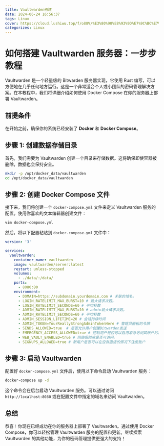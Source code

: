 ```yaml
---
title: Vaultwarden搭建
date: 2024-06-24 16:56:37
tags: Linux
cover: https://cloud.lushiwu.top/f/o8UV/%E3%80%90%E8%93%9D%E7%9C%BC%E7%9D%9B%E3%80%912024-06-25%2013_32_45.png
categorizes: Linux
---
```


# 如何搭建 Vaultwarden 服务器：一步步教程

Vaultwarden 是一个轻量级的 Bitwarden 服务器实现，它使用 Rust 编写，可以方便地在几乎任何地方运行。这是一个非常适合个人或小团队的密码管理解决方案。在本教程中，我们将详细介绍如何使用 Docker Compose 在你的服务器上部署 Vaultwarden。

## 前提条件

在开始之前，确保你的系统已经安装了 **Docker** 和 **Docker Compose**。

## 步骤 1: 创建数据存储目录

首先，我们需要为 Vaultwarden 创建一个目录来存储数据。这将确保即使容器被删除，数据也会保持安全。

```bash
mkdir -p /opt/docker_data/vaultwarden
cd /opt/docker_data/vaultwarden
```

## 步骤 2: 创建 Docker Compose 文件

接下来，我们将创建一个 `docker-compose.yml` 文件来定义 Vaultwarden 服务的配置。使用你喜欢的文本编辑器创建文件：

```bash
vim docker-compose.yml
```

然后，将以下配置粘贴到 `docker-compose.yml` 文件中：

```yaml
version: '3'

services:
  vaultwarden:
    container_name: vaultwarden
    image: vaultwarden/server:latest
    restart: unless-stopped
    volumes:
      - ./data/:/data/
    ports:
      - 8080:80
    environment:
      - DOMAIN=https://subdomain.yourdomain.com # 关联的域名。
      - LOGIN_RATELIMIT_MAX_BURST=10 # 最大请求次数。
      - LOGIN_RATELIMIT_SECONDS=60 # 平均秒数
      - ADMIN_RATELIMIT_MAX_BURST=10 # admin最大请求次数。
      - ADMIN_RATELIMIT_SECONDS=60 # 平均秒数
      - ADMIN_SESSION_LIFETIME=20 # 会话持续时间
      - ADMIN_TOKEN=YourReallyStrongAdminTokenHere # 管理员面板的令牌
      - SENDS_ALLOWED=true  # 是否允许用户创建Bitwarden发送
      - EMERGENCY_ACCESS_ALLOWED=true # 控制用户是否可以启用紧急访问其账户的权限
      - WEB_VAULT_ENABLED=true # 网络保险库是否可访问。
      - SIGNUPS_ALLOWED=true # 新用户是否可以在没有邀请的情况下注册账户
```

## 步骤 3: 启动 Vaultwarden

配置好 `docker-compose.yml` 文件后，使用以下命令启动 Vaultwarden 服务：

```bash
docker-compose up -d
```

这个命令会在后台启动 Vaultwarden 服务。可以通过访问 `http://localhost:8080` 或在配置文件中指定的域名来访问 Vaultwarden。


## 总结

恭喜！你现在已经成功在你的服务器上部署了 Vaultwarden。通过使用 Docker Compose，你可以轻松管理 Vaultwarden 服务的配置和更新。继续探索 Vaultwarden 的其他功能，为你的密码管理提供更强大的支持！
